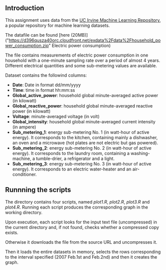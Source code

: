 ## Introduction

This assignment uses data from
the <a href="http://archive.ics.uci.edu/ml/">UC Irvine Machine
Learning Repository</a>, a popular repository for machine learning
datasets.

The datafile can be found [here (20MB)]("https://d396qusza40orc.cloudfront.net/exdata%2Fdata%2Fhousehold_power_consumption.zip" Electric power consumption) 

The file contains measurements of electric power consumption in
one household with a one-minute sampling rate over a period of almost
4 years. Different electrical quantities and some sub-metering values
are available.

Dataset contains the followind columns:

   * **Date**:  Date in format dd/mm/yyyy
   * **Time**: time in format hh:mm:ss
   * **Global_active_power**: household global minute-averaged active power (in kilowatt)
   * **Global_reactive_power**: household global minute-averaged reactive power (in kilowatt)
   * **Voltage**: minute-averaged voltage (in volt)
   * **Global_intensity**: household global minute-averaged current intensity (in ampere)
   * **Sub_metering_1**: energy sub-metering No. 1 (in watt-hour of active energy). It corresponds to the kitchen, containing mainly a dishwasher, an oven and a microwave (hot plates are not electric but gas powered).
   * **Sub_metering_2**: energy sub-metering No. 2 (in watt-hour of active energy). It corresponds to the laundry room, containing a washing-machine, a tumble-drier, a refrigerator and a light. </li>
   * **Sub_metering_3**: energy sub-metering No. 3 (in watt-hour of active energy). It corresponds to an electric water-heater and an air-conditioner.

## Runnning the scripts

The directory contains four scripts, named _plot1.R_, _plot2.R_, _plot3.R_ and _plot4.R_.
Running each script produces the corresponding graph in the working directory.

Upon execution, each script looks for the input text file (uncompressed) in the current directory and, if not found, checks whether a compressed copy exists.

Otherwise it downloads the file from the source URL and uncompresses it.

Then it loads the entire datasets in memory, selects the rows corresponding to the interval specified (2007 Feb.1st and Feb.2nd) and then it creates the graph.
